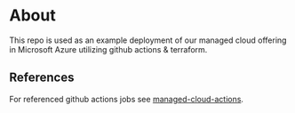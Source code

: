 # About

This repo is used as an example deployment of our managed cloud offering in Microsoft Azure utilizing github actions &amp; terraform.

## References

For referenced github actions jobs see [managed-cloud-actions](https://github.com/telia-company/managed-cloud-actions).
